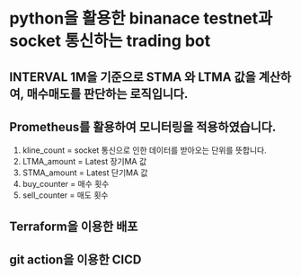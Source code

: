 # python을 활용한 binanace testnet과 socket 통신하는 trading bot

## INTERVAL 1M을 기준으로 STMA 와 LTMA 값을 계산하여, 매수매도를 판단하는 로직입니다.

## Prometheus를 활용하여 모니터링을 적용하였습니다.
1. kline_count = socket 통신으로 인한 데이터를 받아오는 단위를 뜻합니다.
2. LTMA_amount = Latest 장기MA 값
3. STMA_amount = Latest 단기MA 값
4. buy_counter = 매수 횟수
5. sell_counter = 매도 횟수

## Terraform을 이용한 배포

## git action을 이용한 CICD
